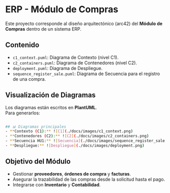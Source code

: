 # ERP - Módulo de Compras

Este proyecto corresponde al diseño arquitectónico (arc42) del **Módulo de Compras** dentro de un sistema ERP.

## Contenido

- `c1_context.puml`: Diagrama de Contexto (nivel C1).
- `c2_containers.puml`: Diagrama de Contenedores (nivel C2).
- `deployment.puml`: Diagrama de Despliegue.
- `sequence_register_sale.puml`: Diagrama de Secuencia para el registro de una compra.

## Visualización de Diagramas

Los diagramas están escritos en **PlantUML**.  
Para generarlos:

```bash

## 📊 Diagramas principales
- **Contexto (C1):** ![C1](./docs/images/c1_context.png)
- **Contenedores (C2):** ![C2](./docs/images/c2_containers.png)
- **Secuencia HU1:** ![Secuencia](./docs/images/sequence_register_sale.png)
- **Despliegue:** ![Despliegue](./docs/images/deployment.png)
```

## Objetivo del Módulo

- Gestionar **proveedores**, **órdenes de compra** y **facturas**.  
- Asegurar la trazabilidad de las compras desde la solicitud hasta el pago.  
- Integrarse con **Inventario** y **Contabilidad**.
